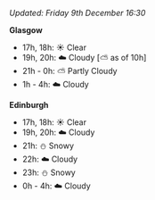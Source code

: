 *Updated: Friday 9th December 16:30*

**Glasgow**

* 17h, 18h: :sunny: Clear
* 19h, 20h: :cloud: Cloudy [:partly_sunny: as of 10h]
* 21h - 0h: :partly_sunny: Partly Cloudy
* 1h - 4h: :cloud: Cloudy

**Edinburgh**

* 17h, 18h: :sunny: Clear
* 19h, 20h: :cloud: Cloudy
* 21h: :snowman: Snowy
* 22h: :cloud: Cloudy
* 23h: :snowman: Snowy
* 0h - 4h: :cloud: Cloudy
